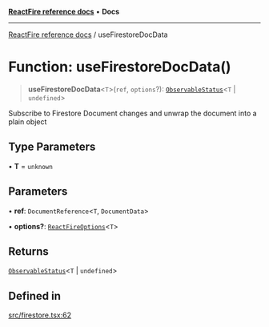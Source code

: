 [**ReactFire reference docs**](../README.md) • **Docs**

***

[ReactFire reference docs](../README.md) / useFirestoreDocData

# Function: useFirestoreDocData()

> **useFirestoreDocData**\<`T`\>(`ref`, `options`?): [`ObservableStatus`](../type-aliases/ObservableStatus.md)\<`T` \| `undefined`\>

Subscribe to Firestore Document changes and unwrap the document into a plain object

## Type Parameters

• **T** = `unknown`

## Parameters

• **ref**: `DocumentReference`\<`T`, `DocumentData`\>

• **options?**: [`ReactFireOptions`](../interfaces/ReactFireOptions.md)\<`T`\>

## Returns

[`ObservableStatus`](../type-aliases/ObservableStatus.md)\<`T` \| `undefined`\>

## Defined in

[src/firestore.tsx:62](https://github.com/Synapski/reactfire/blob/main/src/firestore.tsx#L62)
